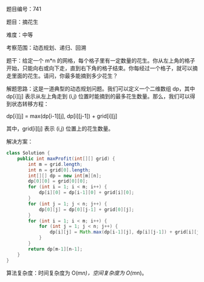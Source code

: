 题目编号：741

题目：摘花生

难度：中等

考察范围：动态规划、递归、回溯

题干：给定一个 m*n 的网格，每个格子里有一定数量的花生。你从左上角的格子开始，只能向右或向下走，直到右下角的格子结束。你每经过一个格子，就可以摘走里面的花生。请问，你最多能摘到多少花生？

解题思路：这是一道典型的动态规划问题。我们可以定义一个二维数组 dp，其中 dp[i][j] 表示从左上角走到 (i,j) 位置时能摘到的最多花生数量。那么，我们可以得到状态转移方程：

dp[i][j] = max(dp[i-1][j], dp[i][j-1]) + grid[i][j]

其中，grid[i][j] 表示 (i,j) 位置上的花生数量。

解决方案：

```java
class Solution {
    public int maxProfit(int[][] grid) {
        int m = grid.length;
        int n = grid[0].length;
        int[][] dp = new int[m][n];
        dp[0][0] = grid[0][0];
        for (int i = 1; i < m; i++) {
            dp[i][0] = dp[i-1][0] + grid[i][0];
        }
        for (int j = 1; j < n; j++) {
            dp[0][j] = dp[0][j-1] + grid[0][j];
        }
        for (int i = 1; i < m; i++) {
            for (int j = 1; j < n; j++) {
                dp[i][j] = Math.max(dp[i-1][j], dp[i][j-1]) + grid[i][j];
            }
        }
        return dp[m-1][n-1];
    }
}
```

算法复杂度：时间复杂度为 O(m*n)，空间复杂度为 O(m*n)。